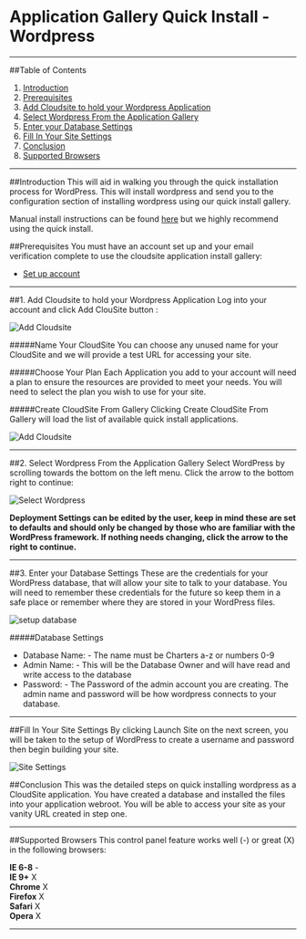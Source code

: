 Application Gallery Quick Install - Wordpress
=================
***

##Table of Contents
1. [Introduction](#user-content-introduction)
2. [Prerequisites](#user-content-prerequisites)
3. [Add Cloudsite to hold your Wordpress Application](#user-content-1-Add-Cloudsite-to-hold-your-Wordpress-Application)
4. [Select Wordpress From the Application Gallery](#user-content-2-Select-Wordpress-From-the-Application-Gallery)
5. [Enter your Database Settings](#user-content-3-Enter-your-Database-Settings)
6. [Fill In Your Site Settings](#user-content-Fill-In-Your-Site-Settings)
7. [Conclusion](#user-content-conclusion)
8. [Supported Browsers](#user-content-supported-browsers)

***

##Introduction
This will aid in walking you through the quick installation process for WordPress. This will install wordpress and send you to the configuration section of installing wordpress using our quick install gallery.

Manual install instructions can be found [here](http://documentlink.com) but we highly recommend using the quick install.

##Prerequisites
You must have an account set up and your email verification complete to use the cloudsite application install gallery:
 
* [Set up account](http://my.gearhost.com/login.aspx)

***
##1. Add Cloudsite to hold your Wordpress Application
Log into your account and click Add ClouSite button :
 
![Add Cloudsite](https://www.evernote.com/shard/s77/sh/1167fe54-3f47-40b7-b2e2-26bdd873d63f/361521e15ae997aa329f521cd5dae799/res/88c1d0fa-92d1-437b-8ffb-dc0a5a76af2b/)
 
#####Name Your CloudSite
You can choose any unused name for your CloudSite and we will provide a test URL for accessing your site.

#####Choose Your Plan
Each Application you add to your account will need a plan to ensure the resources are provided to meet your needs.  You will need to select the plan you wish to use for your site.

#####Create CloudSite From Gallery
Clicking Create CloudSite From Gallery will load the list of available quick install applications.

![Add Cloudsite](https://www.evernote.com/shard/s77/sh/cf26c89b-72ba-4b2e-aa4e-549338f9840b/a06168d10a3d89f679984e89fc4583cd/res/f9af27b7-c024-4ae0-9f41-71cf8aa806e2/skitch.png?resizeSmall&width=832)
 
***

##2. Select Wordpress From the Application Gallery
Select WordPress by scrolling towards the bottom on the left menu. Click the arrow to the bottom right to continue:
 
![Select Wordpress](https://www.evernote.com/shard/s77/sh/5b64e3b4-b483-4cd9-961c-314c982e6ab5/1864f8b2dda1ceb9bee76e740274acdb/res/9f43cee1-a66f-4bf1-901c-2d03c55118c3/skitch.png?resizeSmall&width=832)

**Deployment Settings can be edited by the user, keep in mind these are set to defaults and should only be changed by those who are familiar with the WordPress framework. If nothing needs changing, click the arrow to the right to continue.**

***

##3. Enter your Database Settings
These are the credentials for your WordPress database, that will allow your site to talk to your database. You will need to remember these credentials for the future so keep them in a safe place or remember where they are stored in your WordPress files.

![setup database](http://i.imgur.com/eHwWk5e.png)

#####Database Settings
* Database Name: - The name must be Charters a-z or numbers 0-9
* Admin Name: - This will be the Database Owner and will have read and write access to the database
* Password: - The Password of the admin account you are creating.  The admin name and password will be how wordpress connects to your database.
 
***
##Fill In Your Site Settings
By clicking Launch Site on the next screen, you will be taken to the setup of WordPress to create a username and password then begin building your site.

![Site Settings](http://i.imgur.com/ElyoABD.png)

##Conclusion
This was the detailed steps on quick installing wordpress as a CloudSite application.  You have created a database and installed the files into your application webroot.  You will be able to access your site as your vanity URL created in step one.

***
##Supported Browsers 
This control panel feature works well (-) or great (X) in the following browsers:
 
**IE 6-8** -  
**IE 9+** X  
**Chrome** X  
**Firefox** X  
**Safari** X  
**Opera** X
***

